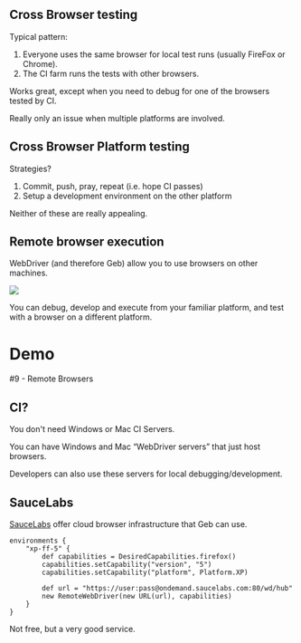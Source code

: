 ## Cross Browser testing

Typical pattern:

1. Everyone uses the same browser for local test runs (usually FireFox or Chrome).
2. The CI farm runs the tests with other browsers.

Works great, except when you need to debug for one of the browsers tested by CI.

Really only an issue when multiple platforms are involved.

## Cross Browser Platform testing

Strategies?

1. Commit, push, pray, repeat (i.e. hope CI passes)
2. Setup a development environment on the other platform

Neither of these are really appealing.

## Remote browser execution

WebDriver (and therefore Geb) allow you to use browsers on other machines.

<img src="img/remotebrowser.png" />

You can debug, develop and execute from your familiar platform, and test with a browser on a different platform.

# Demo

\#9 - Remote Browsers

## CI?

You don't need Windows or Mac CI Servers.

You can have Windows and Mac “WebDriver servers” that just host browsers.

Developers can also use these servers for local debugging/development.

## SauceLabs

[SauceLabs](http://saucelabs.com/) offer cloud browser infrastructure that Geb can use.

    environments {
        "xp-ff-5" {
            def capabilities = DesiredCapabilities.firefox()
            capabilities.setCapability("version", "5")
            capabilities.setCapability("platform", Platform.XP)

            def url = "https://user:pass@ondemand.saucelabs.com:80/wd/hub"
            new RemoteWebDriver(new URL(url), capabilities)
        }
    }

Not free, but a very good service.